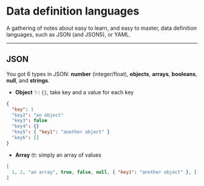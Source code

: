 # Data definition languages

A gathering of notes about easy to learn, and easy to master, data definition languages, such as JSON (and JSON5), or YAML.

<hr class="sl">

## JSON

You got 6 types in JSON: **number** (integer/float), **objects**, **arrays**, **booleans**, **null**, and **strings**.

* **Object** ✨: `{}`, take key and a value for each key

```json
{
  "key": 1
  "key2": "an object"
  "key3": false
  "key4": {}
  "key5": { "key1": "another object" }
  "key6": []
}
```

* **Array** 🤓: simply an array of values

```json
[
  1, 2, "an array", true, false, null, { "key1": "another object" }, []
]
```